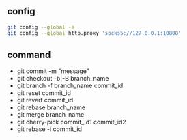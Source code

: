 #

## config

```bash
git config --global -e
git config --global http.proxy 'socks5://127.0.0.1:10808'
```

## command

- git commit -m "message"
- git checkout -b|-B branch_name
- git branch -f branch_name commit_id
- git reset commit_id
- git revert commit_id
- git rebase branch_name
- git merge branch_name
- git cherry-pick commit_id1 commit_id2
- git rebase -i commit_id
